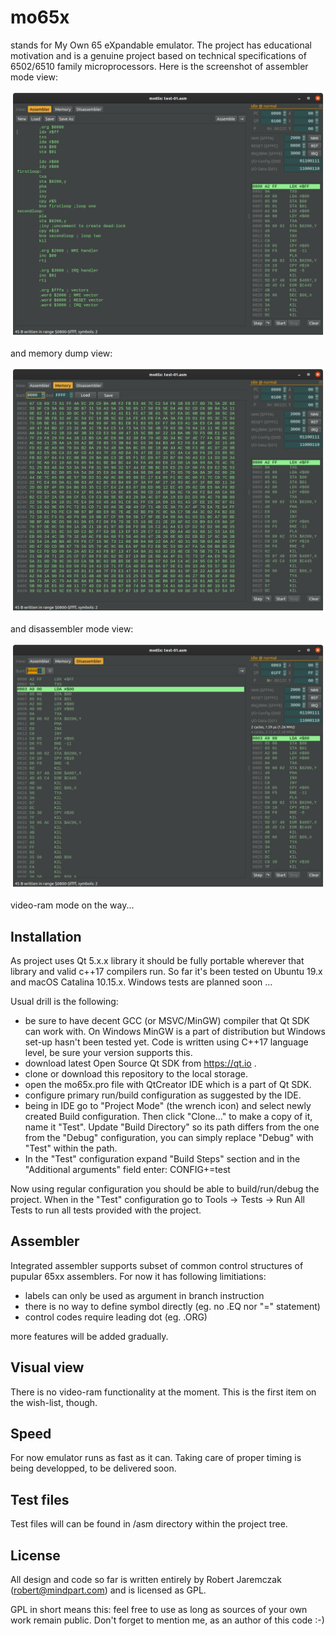 # mo65x
stands for My Own 65 eXpandable emulator. The project has educational motivation and is a genuine project based on technical specifications of 6502/6510 family microprocessors. Here is the screenshot of assembler mode view:

![Alt text](images/rysunek-1.png?raw=true "Assembler mode view")

and memory dump view:

![Alt text](images/rysunek-2.png?raw=true "Memory dump view")

and disassembler mode view:

![Alt text](images/rysunek-3.png?raw=true "Disassembler mode view")

video-ram mode on the way...

## Installation
As project uses Qt 5.x.x library it should be fully portable wherever that library and valid c++17 compilers run. So far it's been tested on Ubuntu 19.x and macOS Catalina 10.15.x. Windows tests are planned soon ...

Usual drill is the following:
* be sure to have decent GCC (or MSVC/MinGW) compiler that Qt SDK can work with. On Windows MinGW is a part of distribution but Windows set-up hasn't been tested yet. Code is written using C++17 language level, be sure your version supports this.
* download latest Open Source Qt SDK from https://qt.io .
* clone or download this repository to the local storage.
* open the mo65x.pro file with QtCreator IDE which is a part of Qt SDK.
* configure primary run/build configuration as suggested by the IDE.
* being in IDE go to "Project Mode" (the wrench icon) and select newly created Build configuration. Then click "Clone..." to make a copy of it, name it "Test". Update "Build Directory" so its path differs from the one from the "Debug" configuration, you can simply replace "Debug" with "Test" within the path.
* In the "Test" configuration expand "Build Steps" section and in the "Additional arguments" field enter: CONFIG+=test

Now using regular configuration you should be able to build/run/debug the project. When in the "Test" configuration go to Tools -> Tests -> Run All Tests to run all tests provided with the project.

## Assembler
Integrated assembler supports subset of common control structures of pupular 65xx assemblers. For now it has following limitiations:
* labels can only be used as argument in branch instruction
* there is no way to define symbol directly (eg. no .EQ nor "=" statement)
* control codes require leading dot (eg. .ORG)

more features will be added gradually.

## Visual view
There is no video-ram functionality at the moment. This is the first item on the wish-list, though.

## Speed
For now emulator runs as fast as it can. Taking care of proper timing is being developped, to be delivered soon.

## Test files
Test files will can be found in /asm directory within the project tree. 

## License
All design and code so far is written entirely by Robert Jaremczak (robert@mindpart.com) and is licensed as GPL.

GPL in short means this: feel free to use as long as sources of your own work remain public. Don't forget to mention me, as an author of this code :-)
